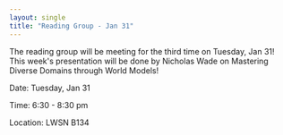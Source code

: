 ```yaml
---
layout: single
title: "Reading Group - Jan 31"
---
```

The reading group will be meeting for the third time on Tuesday, Jan 31! This week's presentation will be done by Nicholas Wade on Mastering Diverse Domains through World Models! 

Date: Tuesday, Jan 31

Time: 6:30 - 8:30 pm

Location: LWSN B134
